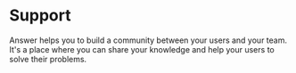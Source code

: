 ---
---

# Support

Answer helps you to build a community between your users and your team.
It's a place where you can share your knowledge and help your users to solve their problems.
